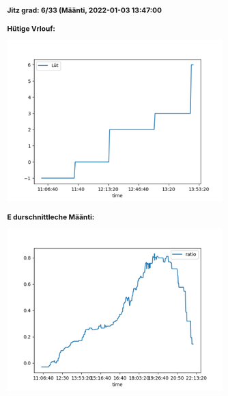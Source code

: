 ### Jitz grad: 6/33 (Määnti, 2022-01-03 13:47:00

### Hütige Vrlouf:
![Graph](Today.png)

### E durschnittleche Määnti:
![Graph](Määnti.png)